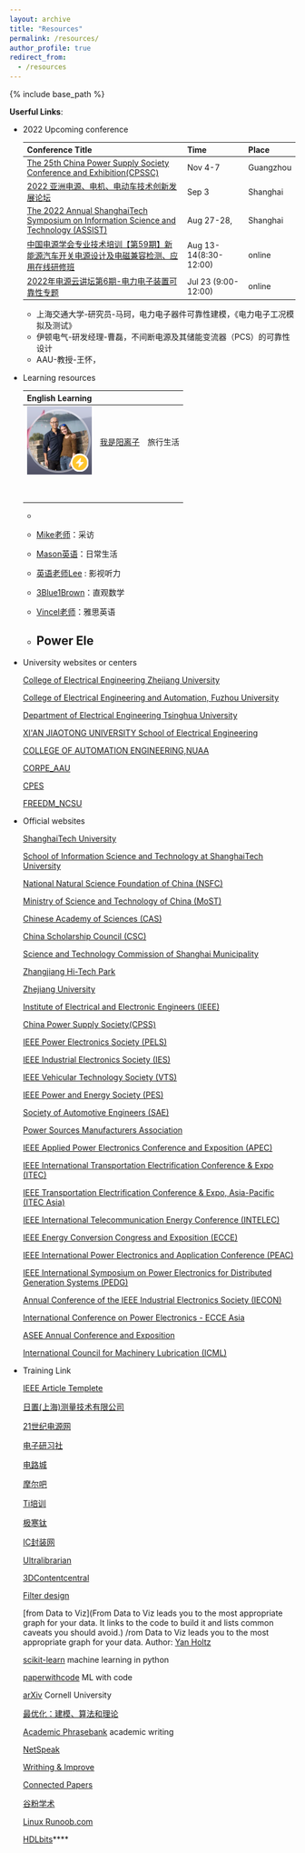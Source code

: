 ```yaml
---
layout: archive
title: "Resources"
permalink: /resources/
author_profile: true
redirect_from:
  - /resources
---
```


{% include base_path %}

**Userful Links**: <br />

- 2022 Upcoming conference

  | Conference Title                                             | Time                  | Place     |
  | ------------------------------------------------------------ | --------------------- | --------- |
  | [The 25th China Power Supply Society Conference and Exhibition(CPSSC)](http://meeting.cpss.org.cn/Home/Menu/9a8af392-a300-411d-a4fe-7eeb9a410c67) | Nov 4-7               | Guangzhou |
  | [2022 亚洲电源、电机、电动车技术创新发展论坛](https://meeting.21dianyuan.com/city2022/shanghai_index) | Sep 3                 | Shanghai  |
  | [The 2022 Annual ShanghaiTech Symposium on Information Science and Technology (ASSIST)](https://ssist.shanghaitech.edu.cn/2022/index) | Aug 27-28,            | Shanghai  |
  | [中国电源学会专业技术培训【第59期】新能源汽车开关电源设计及电磁兼容检测、应用在线研修班](https://www.cpss.org.cn/Home/NewsDetail?categoryName=&newsid=b071ba47-68c2-41fc-9d41-a757289c5384&colId=57bf9951-639b-4ff2-85e9-09e69085998a) | Aug 13-14(8:30-12:00) | online    |
  | [2022年电源云讲坛第6期-电力电子装置可靠性专题](https://meeting.tencent.com/dw/G65bvf4G9OjU?login_type=0&sync_to_meeting=true&from_source=from_h5_save_meeting_click) | Jul 23 (9:00-12:00)   | online    |

  - 上海交通大学-研究员-马珂，电力电子器件可靠性建模，《电力电子工况模拟及测试》	
  - 伊顿电气-研发经理-曹磊，不间断电源及其储能变流器（PCS）的可靠性设计
  - AAU-教授-王怀，

- Learning resources

  | English Learning                                             |                                                              |          |
  | ------------------------------------------------------------ | ------------------------------------------------------------ | -------- |
  | ![image-20220806230732943](resources/image-20220806230732943.png) | [我是阳离子](https://space.bilibili.com/314797142?spm_id_from=333.337.search-card.all.click) | 旅行生活 |
  |                                                              |                                                              |          |
  |                                                              |                                                              |          |
  |                                                              |                                                              |          |
  |                                                              |                                                              |          |
  |                                                              |                                                              |          |
  |                                                              |                                                              |          |
  |                                                              |                                                              |          |
  |                                                              |                                                              |          |

  

  - 
  - [Mike老师](https://space.bilibili.com/19859602?spm_id_from=333.337.search-card.all.click)：采访
  - [Mason英语](https://space.bilibili.com/18562567/video)：日常生活
  - [英语老师Lee](https://space.bilibili.com/131058159/video) : 影视听力
  - [3Blue1Brown](https://space.bilibili.com/88461692)：直观数学
  - [Vincel老师](https://space.bilibili.com/396671281?spm_id_from=333.337.search-card.all.click)：雅思英语

  - Power Ele
    - 


* University websites or centers

  [College of Electrical Engineering Zhejiang University](http://ee.zju.edu.cn/main.htm)

  [College of Electrical Engineering and Automation, Fuzhou University](https://dqxy.fzu.edu.cn/)

  [Department of Electrical Engineering Tsinghua University](http://www.eea.tsinghua.edu.cn/)

  [XI'AN JIAOTONG UNIVERSITY School of Electrical Engineering](http://ee.xjtu.edu.cn/)

  [COLLEGE OF AUTOMATION ENGINEERING,NUAA](http://cae.nuaa.edu.cn/2018/0906/c13659a132021/page.htm)

  [CORPE_AAU](https://www.corpe.et.aau.dk/people/key-persons/)

  [CPES](https://cpes.vt.edu/)

  [FREEDM_NCSU](https://www.freedm.ncsu.edu/)

* Official websites

  [ShanghaiTech University](http://www.shanghaitech.edu.cn/)

  [School of Information Science and Technology at ShanghaiTech University](http://sist.shanghaitech.edu.cn/)

  [National Natural Science Foundation of China (NSFC)](http://www.nsfc.gov.cn/)

  [Ministry of Science and Technology of China (MoST)](http://www.most.gov.cn/)

  [Chinese Academy of Sciences (CAS)](http://www.cas.cn/)

  [China Scholarship Council (CSC)](http://www.csc.edu.cn/)

  [Science and Technology Commission of Shanghai Municipality](http://www.stcsm.gov.cn/)

  [Zhangjiang Hi-Tech Park](http://www.zjpark.com/)

  [Zhejiang University](http://www.zju.edu.cn/)

  [Institute of Electrical and Electronic Engineers (IEEE)](http://www.ieee.org/portal/site)

  [China Power Supply Society(CPSS)](http://www.cpss.org.cn/)

  [IEEE Power Electronics Society (PELS)](http://www.pels.org/)

  [IEEE Industrial Electronics Society (IES)](http://www.ieee-ies.org/)

  [IEEE Vehicular Technology Society (VTS)](http://www.vtsociety.org/)

  [IEEE Power and Energy Society (PES)](http://www.ieee-pes.org/)

  [Society of Automotive Engineers (SAE)](http://www.sae.org/servlets/index)

  [Power Sources Manufacturers Association](http://www.psma.com/)

  [IEEE Applied Power Electronics Conference and Exposition (APEC)](http://www.apec-conf.org/)

  [IEEE International Transportation Electrification Conference & Expo (ITEC)](http://itec-conf.com/)

  [IEEE Transportation Electrification Conference & Expo, Asia-Pacific (ITEC Asia)](http://www.itec2014.com/)

  [IEEE International Telecommunication Energy Conference (INTELEC)](http://www.intelec.org/)

  [IEEE Energy Conversion Congress and Exposition (ECCE)](http://ecceconferences.org/)

  [IEEE International Power Electronics and Application Conference (PEAC)](http://www.peac-conf.org/index.asp)

  [IEEE International Symposium on Power Electronics for Distributed Generation Systems (PEDG)](http://www.pedg2014.org/)

  [Annual Conference of the IEEE Industrial Electronics Society (IECON)](http://iecon2014.org/)

  [International Conference on Power Electronics - ECCE Asia](http://www.icpe2015.org/)

  [ASEE Annual Conference and Exposition](http://www.asee.org/)

  [International Council for Machinery Lubrication (ICML)](https://www.icmlonline.com/Default.aspx)


- Training Link

  [IEEE Article Templete](https://journals.ieeeauthorcenter.ieee.org/create-your-ieee-journal-article/authoring-tools-and-templates/tools-for-ieee-authors/ieee-article-templates/)

  [日置(上海)测量技术有限公司](https://www.hioki.cn/html/methods/power.html)

  [21世纪电源网](https://bbs.21dianyuan.com/activity.php?category=meeting)

  [电子研习社](https://www.eeyxs.com/livebroadcast/index/index.html)

  [电路城](https://www.cirmall.com/search/?keyword=电源电路&source=circuit)

  [摩尔吧](https://www.moore8.com/)

  [Ti培训](https://edu.21ic.com/)

  [极寒钛](http://www.jh-tec.cn/archives/4685)

  [IC封装网](https://www.iclib.com/)

  [Ultralibrarian](https://www.ultralibrarian.com/)

  [3DContentcentral ](https://www.3dcontentcentral.cn/)

  [Filter design](http://sim.okawa-denshi.jp/en/Fkeisan.htm)

  

  [from Data to Viz](From Data to Viz leads you to the most appropriate graph for your data. It links to the code to build it and lists common caveats you should avoid.) /rom Data to Viz leads you to the most appropriate graph for your data. Author: [Yan Holtz](https://www.yan-holtz.com/)

  [scikit-learn](https://scikit-learn.org/stable/) machine learning in python

  [paperwithcode](https://paperswithcode.com/) ML with code

  [arXiv](https://arxiv.org/search/math) Cornell University

  [最优化：建模、算法和理论](https://bicmr.pku.edu.cn/~wenzw/optbook.html)

  

  [Academic Phrasebank](https://www.phrasebank.manchester.ac.uk/) academic writing

  [NetSpeak](https://netspeak.org/?lang=en#q=)

  [Writhing & Improve](https://writeandimprove.com/)

  [Connected Papers](https://www.connectedpapers.com/)

  [谷粉学术](https://gfsoso.99lb.net/)

  [Linux Runoob.com](https://www.runoob.com/linux/linux-shell-test.html)

  [HDLbits](https://hdlbits.01xz.net/wiki/Main_Page)****

  

​	
